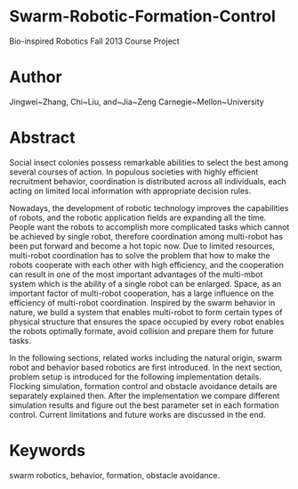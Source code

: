 Swarm-Robotic-Formation-Control
===============================
Bio-inspired Robotics Fall 2013 Course Project

Author
===============================
Jingwei~Zhang, Chi~Liu, and~Jia~Zeng
Carnegie~Mellon~University

Abstract
===============================
Social insect colonies possess remarkable abilities to select the best among several courses of action. In populous societies with highly efficient recruitment behavior, coordination is distributed across all individuals, each acting on limited local information with appropriate decision rules.  

Nowadays, the development of robotic technology improves the capabilities of robots, and the robotic application fields are expanding all the time. People want the robots to accomplish more complicated tasks which cannot be achieved by single robot, therefore coordination among multi-robot has been put forward and become a hot topic now. Due to limited resources, multi-robot coordination has to solve the problem that how to make the robots cooperate with each other with high efficiency, and the cooperation can result in one of the most important advantages of the multi-mbot system which is the ability of a single robot can be enlarged. Space, as an important factor of multi-robot cooperation, has a large influence on the efficiency of multi-robot coordination. Inspired by the swarm behavior in nature, we build a system that enables multi-robot to form certain types of physical structure that ensures the space occupied by every robot enables the robots optimally formate, avoid collision and prepare them for future tasks.

In the following sections, related works including the natural origin, swarm robot and behavior based robotics are first introduced. In the next section, problem setup is introduced for the following implementation details. Flocking simulation, formation control and obstacle avoidance details are separately explained then. After the implementation we compare different simulation results and figure out the best parameter set in each formation control. Current limitations and future works are discussed in the end.

Keywords
===============================
swarm robotics, behavior, formation, obstacle avoidance.
